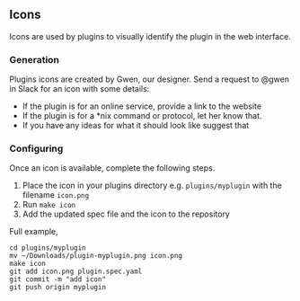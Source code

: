 ## Icons

Icons are used by plugins to visually identify the plugin in the web interface.

### Generation

Plugins icons are created by Gwen, our designer.
Send a request to @gwen in Slack for an icon with some details:

* If the plugin is for an online service, provide a link to the website
* If the plugin is for a *nix command or protocol, let her know that.
* If you have any ideas for what it should look like suggest that

### Configuring

Once an icon is available, complete the following steps.

1. Place the icon in your plugins directory e.g. `plugins/myplugin` with the filename `icon.png`
2. Run `make icon`
3. Add the updated spec file and the icon to the repository

Full example,
```
cd plugins/myplugin
mv ~/Downloads/plugin-myplugin.png icon.png
make icon
git add icon.png plugin.spec.yaml
git commit -m "add icon"
git push origin myplugin
```
